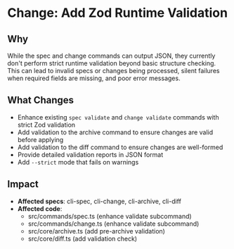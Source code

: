 # Change: Add Zod Runtime Validation

## Why

While the spec and change commands can output JSON, they currently don't perform strict runtime validation beyond basic structure checking. This can lead to invalid specs or changes being processed, silent failures when required fields are missing, and poor error messages.

## What Changes

- Enhance existing `spec validate` and `change validate` commands with strict Zod validation
- Add validation to the archive command to ensure changes are valid before applying
- Add validation to the diff command to ensure changes are well-formed
- Provide detailed validation reports in JSON format
- Add `--strict` mode that fails on warnings

## Impact

- **Affected specs**: cli-spec, cli-change, cli-archive, cli-diff
- **Affected code**:
  - src/commands/spec.ts (enhance validate subcommand)
  - src/commands/change.ts (enhance validate subcommand)
  - src/core/archive.ts (add pre-archive validation)
  - src/core/diff.ts (add validation check)